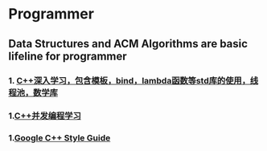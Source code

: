 # Programmer
## Data Structures and ACM Algorithms are basic lifeline for programmer
### 1. [C++深入学习，包含模板，bind，lambda函数等std库的使用，线程池，数学库](cpp_exercise/)
### 1.[C++并发编程学习](read_book/concurrency_in_action/)
### 1.[Google C++ Style Guide](test_tool/google_cpp_style/README.md)

